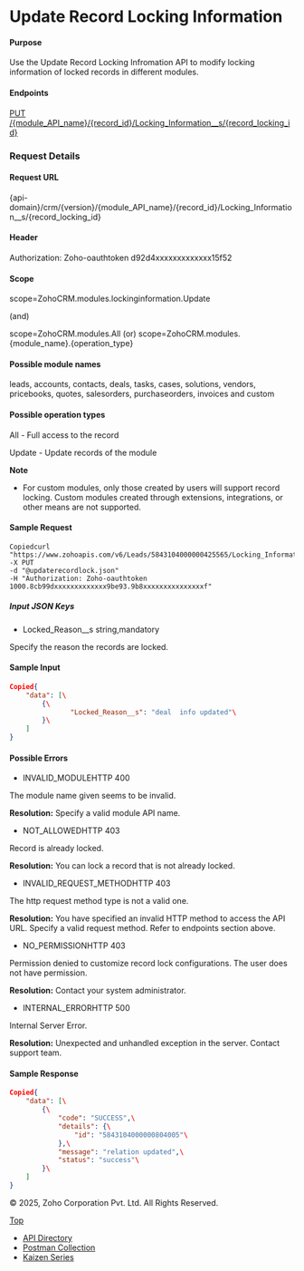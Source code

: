 
# Update Record Locking Information

#### Purpose

Use the Update Record Locking Infromation API to modify locking information of locked records in different modules.

#### Endpoints

[PUT /{module\_API\_name}/{record\_id}/Locking\_Information\_\_s/{record\_locking\_id}](https://www.zoho.com/crm/developer/docs/api/v7/update-record-locking-info.html)

### Request Details

#### Request URL

{api-domain}/crm/{version}/{module\_API\_name}/{record\_id}/Locking\_Information\_\_s/{record\_locking\_id}

#### Header

Authorization: Zoho-oauthtoken d92d4xxxxxxxxxxxxx15f52

#### Scope

scope=ZohoCRM.modules.lockinginformation.Update

(and)

scope=ZohoCRM.modules.All (or) scope=ZohoCRM.modules.{module\_name}.{operation\_type}

#### Possible module names

leads, accounts, contacts, deals, tasks, cases, solutions, vendors, pricebooks, quotes, salesorders, purchaseorders, invoices and custom

#### Possible operation types

All - Full access to the record

Update - Update records of the module

**Note**

- For custom modules, only those created by users will support record locking. Custom modules created through extensions, integrations, or other means are not supported.

#### Sample Request

``` curl
Copiedcurl "https://www.zohoapis.com/v6/Leads/5843104000000425565/Locking_Information__s/5843104000000804005"
-X PUT
-d "@updaterecordlock.json"
-H "Authorization: Zoho-oauthtoken 1000.8cb99dxxxxxxxxxxxxx9be93.9b8xxxxxxxxxxxxxxxf"
```

##### Input JSON Keys

- Locked\_Reason\_\_s string,mandatory



Specify the reason the records are locked.


#### Sample Input

``` json
Copied{
    "data": [\
        {\
               "Locked_Reason__s": "deal  info updated"\
        }\
    ]
}
```

#### Possible Errors

- INVALID\_MODULEHTTP 400



The module name given seems to be invalid.

**Resolution:** Specify a valid module API name.

- NOT\_ALLOWEDHTTP 403



Record is already locked.

**Resolution:** You can lock a record that is not already locked.

- INVALID\_REQUEST\_METHODHTTP 403



The http request method type is not a valid one.

**Resolution:** You have specified an invalid HTTP method to access the API URL. Specify a valid request method. Refer to endpoints section above.

- NO\_PERMISSIONHTTP 403



Permission denied to customize record lock configurations. The user does not have permission.

**Resolution:** Contact your system administrator.

- INTERNAL\_ERRORHTTP 500



Internal Server Error.

**Resolution:** Unexpected and unhandled exception in the server. Contact support team.


#### Sample Response

``` json
Copied{
    "data": [\
        {\
            "code": "SUCCESS",\
            "details": {\
                "id": "5843104000000804005"\
            },\
            "message": "relation updated",\
            "status": "success"\
        }\
    ]
}
```

© 2025, Zoho Corporation Pvt. Ltd. All Rights Reserved.

[Top](https://www.zoho.com/crm/developer/docs/api/v7/update-record-locking-info.html#top)

- [API Directory](https://www.zoho.com/crm/developer/docs/api-directory.html?source_from=qlink_)
- [Postman Collection](https://www.postman.com/zohocrmdevelopers/workspace/zoho-crm-developers/overview?source_from=qlink_)
- [Kaizen Series](https://www.zoho.com/crm/developer/docs/kaizen-series-directory.html?source_from=qlink_)